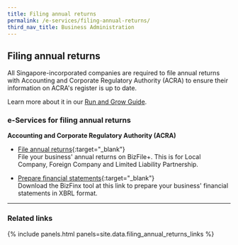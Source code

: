 ```yaml
---
title: Filing annual returns
permalink: /e-services/filing-annual-returns/
third_nav_title: Business Administration
---
```


## Filing annual returns

All Singapore-incorporated companies are required to file annual returns with Accounting and Corporate Regulatory Authority (ACRA) to ensure their information on ACRA's register is up to date.

Learn more about it in our [Run and Grow Guide](/run-and-grow/annual-returns/).

### e-Services for filing annual returns

**Accounting and Corporate Regulatory Authority (ACRA)**

- [File annual returns](https://www.bizfile.gov.sg/){:target="_blank"}
  <br>File your business' annual returns on BizFile+. This is for Local Company, Foreign Company and Limited Liability Partnership.

- [Prepare financial statements](https://www.acra.gov.sg/xbrl-filing-and-resources/download){:target="_blank"}
  <br>Download the BizFinx tool at this link to prepare your business' financial statements in XBRL format.

---

### Related links

{% include panels.html panels=site.data.filing_annual_returns_links %}
